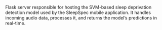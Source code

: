 Flask server responsible for hosting the SVM-based sleep deprivation detection model used by the SleepSpec mobile application. It handles incoming audio data, processes it, and returns the model’s predictions in real-time.
